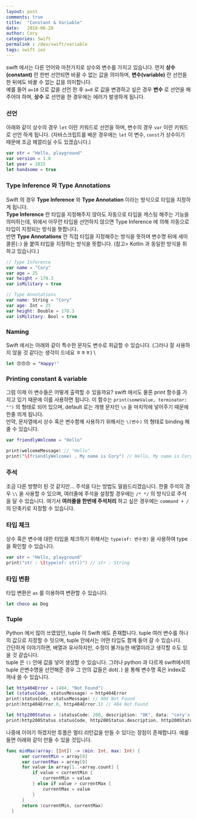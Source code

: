 ```yaml
---
layout: post
comments: true
title:  "Constant & Variable"
date:   2018-06-28
author: Cory
categories: Swift
permalink : /dev/swift/variable
tags: swift ios
---
```

swift 에서는 다른 언어와 마찬가지로 상수와 변수를 가지고 있습니다. 먼저 __상수(constant)__ 란 한번 선언되면 바꿀 수 없는 값을 의미하며, __변수(variable)__ 란 선언을 한 뒤에도 바꿀 수 없는 값을 의미합니다. <br>
예를 들어 `a=10` 으로 값을 선언 한 후 `a=8` 로 값을 변경하고 싶은 경우 __변수__ 로 선언을 해주어야 하며, __상수__ 로 선언을 한 경우에는 에러가 발생하게 됩니다.

### 선언
아래와 같이 상수의 경우 `let` 이란 키워드로 선언을 하며, 변수의 경우 `var` 이란 키워드로 선언 하게 됩니다. (자바스크립트를 배운 경우에는 `let` 이 변수, `const`가 상수이기 때문에 조금 헤깔리실 수도 있겠습니다.)

```swift
var str = "Hello, playground"
var version = 1.0
let year = 2015
let handsome = true
```

### Type Inference 와 Type Annotations
Swift 의 경우 __Type Inference__ 와 __Type Annotation__ 이라는 방식으로 타입을 지정하게 됩니다. <br>
__Type Inference__ 란 타입을 지정해주지 않아도 자동으로 타입을 캐스팅 해주는 기능을 의미하는데, 위에서 아무런 타입을 선언하지 않으면 Type Inference 에 의해 자동으로 타입이 지정되는 방식을 뜻합니다. <br>
반면 __Type Annotations__ 란 직접 타입을 지정해주는 방식을 뜻하며 변수명 뒤에 세미콜론(`:`) 을 붙여 타입을 지정하는 방식을 뜻합니다. (참고> Kotlin 과 동일한 방식을 취하고 있습니다.)

```swift
// Type Inference
var name = "Cory"
var age = 25
var height = 178.3
var isMilitary = true

// Type Annotations
var name: String = "Cory"
var age: Int = 25
var height: Double = 178.3
var isMilitary: Bool = true
```

### Naming
Swift 에서는 아래와 같이 특수한 문자도 변수로 취급할 수 있습니다. (그러나 잘 사용하지 않을 것 같다는 생각이 드네요 ㅎㅎㅎ)
\
```swift
let 😠😠😠 = "Happy!"
```

### Printing constant & variable
그럼 이제 이 변수들은 어떻게 출력할 수 있을까요? swift 에서도 물론 print 함수를 가지고 있기 때문에 이를 사용하면 됩니다. 이 함수는 `print(someValue, terminator: "")` 의 형태로 되어 있으며, default 로는 개행 문자인 `\n` 을 마지막에 넣어주기 때문에 한줄 띄게 됩니다.<br>
만약, 문자열에서 상수 혹은 변수함께 사용하기 위해서는 `\(변수)` 의 형태로 binding 해줄 수 있습니다.

```swift
var friendlyWelcome = "Hello"

print(welcomeMessage) // "Hello"
print("\(friendlyWelcome) , My name is Cory") // Hello, My name is Cory
```

### 주석
조금 다른 방향이 된 것 같지만... 주석을 다는 방법도 말씀드리겠습니다. 한줄 주석의 경우 `\\` 을 사용할 수 있으며, 여러줄에 주석을 설정할 경우에는 `/* */` 의 방식으로 주석을 달 수 있습니다. 여기서 __여러줄을 한번에 주석처리__ 하고 싶은 경우에는 `command + /` 의 단축키로 지정할 수 있습니다.

### 타입 체크
상수 혹은 변수에 대한 타입을 체크하기 위해서는 `type(of: 변수명)` 을 사용하여 type 을 확인할 수 있습니다.

```swift
var str = "Hello, playground"
print("str : \(type(of: str))") // str : String
```

### 타입 변환
타입 변환은 `as` 를 이용하여 변환할 수 있습니다.

```swift
let choco as Dog
```

### Tuple
Python 에서 많이 쓰였었던, tuple 이 Swift 에도 존재합니다. tuple 여러 변수를 하나의 값으로 지정할 수 잇으며, tuple 안에서는 어떤 타입도 함께 들어 갈 수 있습니다. <br>
간단하게 이야기하면, 배열과 유사하지만, 수정이 불가능한 배열이라고 생각할 수도 있을 것 같습니다. <br>
tuple 은 `()` 안에 값을 넣어 생성할 수 있습니다. 그러나 python 과 다르게 swift에서의 tuple 은변수명을 선언해준 경우 그 안의 값들은 dot(`.`) 을 통해 변수명 혹은 index로 꺼내 쓸 수 있습니다.

```swift
let http404Error = (404, "Not Found")
let (statusCode, statusMessage) = http404Error
print(statusCode, statusMessage) // 404 Not Found
print(http404Error.0, http404Error.1) // 404 Not Found

let http200Status = (statusCode: 200, description: "OK", data: "cory's blog")
print(http200Status.statusCode, http200Status.description, http200Status.data) // 200 OK cory's blog
```

나중에 이야기 하겠지만 튜플은 멀티 리턴값을 만들 수 있다는 장점이 존재합니다. 예를 들면 아래와 같이 만들 수 있을 것입니다.

```swift
func minMax(array: [Int]) -> (min: Int, max: Int) {
      var currentMin = array[0]
      var currentMax = array[0]
      for value in array[1..<array.count] {
          if value < currentMin {
              currentMin = value
          } else if value > currentMax {
              currentMax = value
          }
      }
      return (currentMin, currentMax)
  }
```
